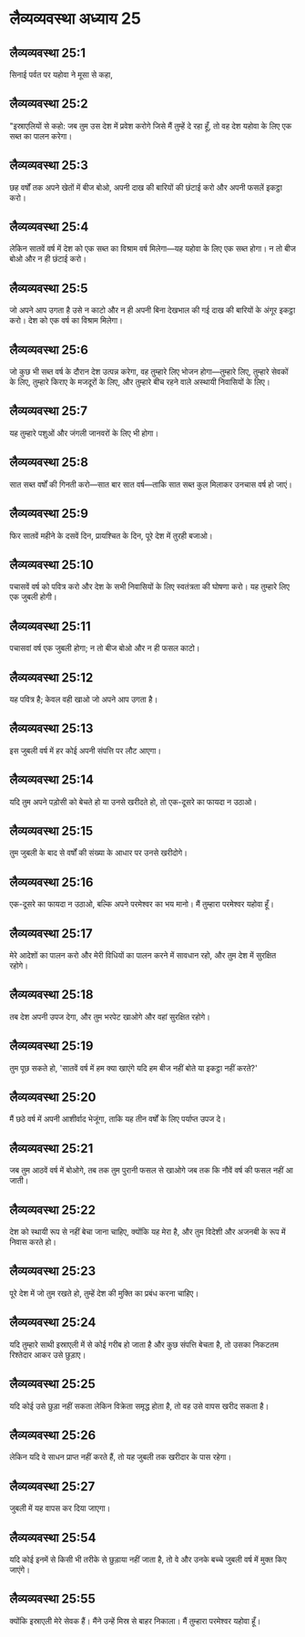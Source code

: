 # लैव्यव्यवस्था अध्याय 25

## लैव्यव्यवस्था 25:1
सिनाई पर्वत पर यहोवा ने मूसा से कहा,

## लैव्यव्यवस्था 25:2
"इस्राएलियों से कहो: जब तुम उस देश में प्रवेश करोगे जिसे मैं तुम्हें दे रहा हूँ, तो वह देश यहोवा के लिए एक सब्त का पालन करेगा।

## लैव्यव्यवस्था 25:3
छह वर्षों तक अपने खेतों में बीज बोओ, अपनी दाख की बारियों की छंटाई करो और अपनी फसलें इकट्ठा करो।

## लैव्यव्यवस्था 25:4
लेकिन सातवें वर्ष में देश को एक सब्त का विश्राम वर्ष मिलेगा—यह यहोवा के लिए एक सब्त होगा। न तो बीज बोओ और न ही छंटाई करो।

## लैव्यव्यवस्था 25:5
जो अपने आप उगता है उसे न काटो और न ही अपनी बिना देखभाल की गई दाख की बारियों के अंगूर इकट्ठा करो। देश को एक वर्ष का विश्राम मिलेगा।

## लैव्यव्यवस्था 25:6
जो कुछ भी सब्त वर्ष के दौरान देश उत्पन्न करेगा, वह तुम्हारे लिए भोजन होगा—तुम्हारे लिए, तुम्हारे सेवकों के लिए, तुम्हारे किराए के मजदूरों के लिए, और तुम्हारे बीच रहने वाले अस्थायी निवासियों के लिए।

## लैव्यव्यवस्था 25:7
यह तुम्हारे पशुओं और जंगली जानवरों के लिए भी होगा।

## लैव्यव्यवस्था 25:8
सात सब्त वर्षों की गिनती करो—सात बार सात वर्ष—ताकि सात सब्त कुल मिलाकर उनचास वर्ष हो जाएं।

## लैव्यव्यवस्था 25:9
फिर सातवें महीने के दसवें दिन, प्रायश्चित के दिन, पूरे देश में तुरही बजाओ।

## लैव्यव्यवस्था 25:10
पचासवें वर्ष को पवित्र करो और देश के सभी निवासियों के लिए स्वतंत्रता की घोषणा करो। यह तुम्हारे लिए एक जुबली होगी।

## लैव्यव्यवस्था 25:11
पचासवां वर्ष एक जुबली होगा; न तो बीज बोओ और न ही फसल काटो।

## लैव्यव्यवस्था 25:12
यह पवित्र है; केवल वही खाओ जो अपने आप उगता है।

## लैव्यव्यवस्था 25:13
इस जुबली वर्ष में हर कोई अपनी संपत्ति पर लौट आएगा।

## लैव्यव्यवस्था 25:14
यदि तुम अपने पड़ोसी को बेचते हो या उनसे खरीदते हो, तो एक-दूसरे का फायदा न उठाओ।

## लैव्यव्यवस्था 25:15
तुम जुबली के बाद से वर्षों की संख्या के आधार पर उनसे खरीदोगे।

## लैव्यव्यवस्था 25:16
एक-दूसरे का फायदा न उठाओ, बल्कि अपने परमेश्वर का भय मानो। मैं तुम्हारा परमेश्वर यहोवा हूँ।

## लैव्यव्यवस्था 25:17
मेरे आदेशों का पालन करो और मेरी विधियों का पालन करने में सावधान रहो, और तुम देश में सुरक्षित रहोगे।

## लैव्यव्यवस्था 25:18
तब देश अपनी उपज देगा, और तुम भरपेट खाओगे और वहां सुरक्षित रहोगे।

## लैव्यव्यवस्था 25:19
तुम पूछ सकते हो, 'सातवें वर्ष में हम क्या खाएंगे यदि हम बीज नहीं बोते या इकट्ठा नहीं करते?'

## लैव्यव्यवस्था 25:20
मैं छठे वर्ष में अपनी आशीर्वाद भेजूंगा, ताकि यह तीन वर्षों के लिए पर्याप्त उपज दे।

## लैव्यव्यवस्था 25:21
जब तुम आठवें वर्ष में बोओगे, तब तक तुम पुरानी फसल से खाओगे जब तक कि नौवें वर्ष की फसल नहीं आ जाती।

## लैव्यव्यवस्था 25:22
देश को स्थायी रूप से नहीं बेचा जाना चाहिए, क्योंकि यह मेरा है, और तुम विदेशी और अजनबी के रूप में निवास करते हो।

## लैव्यव्यवस्था 25:23
पूरे देश में जो तुम रखते हो, तुम्हें देश की मुक्ति का प्रबंध करना चाहिए।

## लैव्यव्यवस्था 25:24
यदि तुम्हारे साथी इस्राएली में से कोई गरीब हो जाता है और कुछ संपत्ति बेचता है, तो उसका निकटतम रिश्तेदार आकर उसे छुड़ाए।

## लैव्यव्यवस्था 25:25
यदि कोई उसे छुड़ा नहीं सकता लेकिन विक्रेता समृद्ध होता है, तो वह उसे वापस खरीद सकता है।

## लैव्यव्यवस्था 25:26
लेकिन यदि वे साधन प्राप्त नहीं करते हैं, तो यह जुबली तक खरीदार के पास रहेगा।

## लैव्यव्यवस्था 25:27
जुबली में यह वापस कर दिया जाएगा।

## लैव्यव्यवस्था 25:54
यदि कोई इनमें से किसी भी तरीके से छुड़ाया नहीं जाता है, तो वे और उनके बच्चे जुबली वर्ष में मुक्त किए जाएंगे।

## लैव्यव्यवस्था 25:55
क्योंकि इस्राएली मेरे सेवक हैं। मैंने उन्हें मिस्र से बाहर निकाला। मैं तुम्हारा परमेश्वर यहोवा हूँ।
